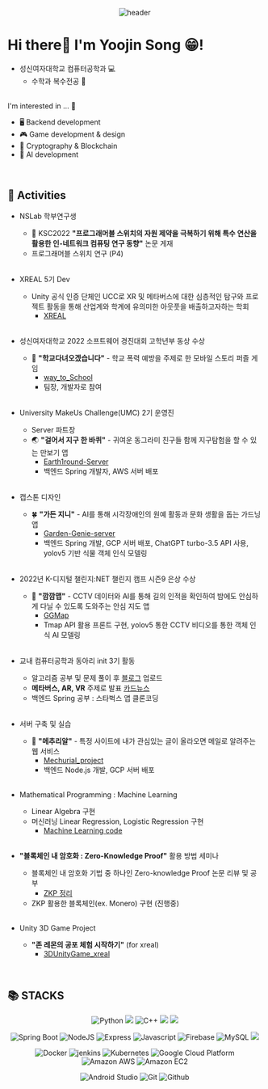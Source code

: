 <div align="center">
  
  ![header](https://capsule-render.vercel.app/api?type=Waving&color=bfcdff&height=200&section=header&text=Uzin's%20Github!&fontColor=7cacd8&fontSize=70&fontAlignY=40&animation=scaleIn)

<div align="left"> 
  
  # Hi there👋 I'm Yoojin Song 😁! 
  - 성신여자대학교 컴퓨터공학과 💻
    + 수학과 복수전공 📐
      <br><br>

  I'm interested in ... 💭
  - 🖥 Backend development 
  - 🎮 Game development & design 
  - 🔐 Cryptography & Blockchain
  - 🤖 AI development
  
<br> 
<div align=left><h2>🌟 Activities </h2></div>
 

  - NSLab 학부연구생
    + 📄 KSC2022 **"프로그래머블 스위치의 자원 제약을 극복하기 위해 특수 연산을 활용한 인-네트워크 컴퓨팅 연구 동향"** 논문 게재
    + 프로그래머블 스위치 연구 (P4)
   
    <br> 
  - XREAL 5기 Dev
    + Unity 공식 인증 단체인 UCC로 XR 및 메타버스에 대한 심층적인 탐구와 프로젝트 활동을 통해 산업계와 학계에 유의미한 아웃풋을 배출하고자하는 학회
      * [XREAL](https://www.xreal.info/)
    
    <br> 
  - 성신여자대학교 2022 소프트웨어 경진대회 고학년부 동상 수상
    + 🏫 **"학교다녀오겠습니다"** - 학교 폭력 예방을 주제로 한 모바일 스토리 퍼즐 게임
      * [way_to_School](https://github.com/yujinS0/way_to_School)
      * 팀장, 개발자로 참여

    <br> 
  - University MakeUs Challenge(UMC) 2기 운영진
    + Server 파트장 
    + 🌏 **"걸어서 지구 한 바퀴"** - 귀여운 동그라미 친구들 함께 지구탐험을 할 수 있는 만보기 앱
      * [Earth1round-Server](https://github.com/yujinS0/Earth1round-Server)
      * 백엔드 Spring 개발자, AWS 서버 배포
    
    
    <br> 
  - 캡스톤 디자인
    + 🍀 **"가든 지니"** - AI를 통해 시각장애인의 원예 활동과 문화 생활을 돕는 가드닝 앱
      * [Garden-Genie-server](https://github.com/yujinS0/server-Garden-Genie)
      * 백엔드 Spring 개발, GCP 서버 배포, ChatGPT turbo-3.5 API 사용, yolov5 기반 식물 객체 인식 모델링


    <br>
  - 2022년 K-디지털 챌린지:NET 챌린지 캠프 시즌9 은상 수상
    + 🚩 **"깜깜맵"** - CCTV 데이터와 AI를 통해 길의 인적을 확인하여 밤에도 안심하게 다닐 수 있도록 도와주는 안심 지도 앱
      * [GGMap](https://github.com/yujinS0/GG-Map)
      * Tmap API 활용 프론트 구현, yolov5 통한 CCTV 비디오를 통한 객체 인식 AI 모델링
    
    
    <br> 
  - 교내 컴퓨터공학과 동아리 init 3기 활동
    + 알고리즘 공부 및 문제 풀이 후 [블로그](https://cojelly.tistory.com/category/init%20%EC%95%8C%EA%B3%A0%EB%A6%AC%EC%A6%98) 업로드
    + **메타버스, AR, VR** 주제로 발표 [카드뉴스](https://www.instagram.com/p/CbSjL8FrwEn/?igshid=MWZjMTM2ODFkZg==)
    + 백엔드 Spring 공부 : 스타벅스 앱 클론코딩
   
    <br> 
  - 서버 구축 및 실습
    + 🐣 **"메추리알"** - 특정 사이트에 내가 관심있는 글이 올라오면 메일로 알려주는 웹 서비스
      * [Mechurial_project](https://github.com/yujinS0/Mechurial_project)
      * 백엔드 Node.js 개발, GCP 서버 배포

    <br> 
  - Mathematical Programming : Machine Learning
    + Linear Algebra 구현
    + 머신러닝 Linear Regression, Logistic Regression 구현
      * [Machine Learning code](https://github.com/yujinS0/Mathematical_Programming)

    <br> 
  - **"블록체인 내 암호화 : Zero-Knowledge Proof"** 활용 방법 세미나
    + 블록체인 내 암호화 기법 중 하나인 Zero-knowledge Proof 논문 리뷰 및 공부
      * [ZKP 정리](https://cojelly.tistory.com/category/Zero-Knowledge%20Proof)
    + ZKP 활용한 블록체인(ex. Monero) 구현 (진행중)

    <br> 
  - Unity 3D Game Project
    + **"존 레몬의 공포 체험 시작하기"** (for xreal)
      * [3DUnityGame_xreal](https://github.com/yujinS0/3DUnityGame_xreal)

  
</div>
<br> 
<div align=left><h2>📚 STACKS</h2></div>

<div align=center> 
  
  ![Python](http://img.shields.io/badge/-Python-3776ab?style=for-the-badge&logo=Python&logoColor=white) 
  <img src="https://img.shields.io/badge/C-00599C?style=for-the-badge&logo=C&logoColor=white"/> 
  ![C++](http://img.shields.io/badge/-C++-00599c?style=for-the-badge&logo=C%2B%2B&logoColor=white)
  <img src="https://img.shields.io/badge/java-007396?style=for-the-badge&logo=java&logoColor=white">
  <img src="https://img.shields.io/badge/c%23-%23239120.svg?style=for-the-badge&logo=c-sharp&logoColor=white"/>

  ![Spring Boot](http://img.shields.io/badge/-Spring_Boot-6DB33F?style=for-the-badge&logo=spring&logoColor=white)
  ![NodeJS](http://img.shields.io/badge/-Node.js-333?style=for-the-badge&logo=Node.js)
  ![Express](http://img.shields.io/badge/-Express-000000?style=for-the-badge&logo=Express&logoColor=white)
  ![Javascript](http://img.shields.io/badge/-Javascript-f7e018?style=for-the-badge&logo=javascript&logoColor=black) 
  ![Firebase](http://img.shields.io/badge/-Firebase-2C384A?style=for-the-badge&logo=firebase)
  ![MySQL](https://img.shields.io/badge/MySQL-4479A1?style=for-the-badge&logo=MySQL&logoColor=white)
  <img src="https://img.shields.io/badge/flask-000000?style=for-the-badge&logo=flask&logoColor=white">
  
  ![Docker](http://img.shields.io/badge/-Docker-2496ED?style=for-the-badge&logo=Docker&logoColor=white)
  ![jenkins](http://img.shields.io/badge/-Jenkins-D24939?style=for-the-badge&logo=Jenkins&logoColor=white)
  ![Kubernetes](http://img.shields.io/badge/-Kubernetes-326CE5?style=for-the-badge&logo=Kubernetes&logoColor=white)
  ![Google Cloud Platform](http://img.shields.io/badge/-Google_Cloud_Platform-34ab53?style=for-the-badge&logo=GoogleCloud)
  ![Amazon AWS](http://img.shields.io/badge/-Amazon_AWS-232F3E?style=for-the-badge&logo=AmazonAWS)
  ![Amazon EC2](http://img.shields.io/badge/-Amazon_EC2-FF9900?style=for-the-badge&logo=Amazon%20EC2&logoColor=white)
  
  
  ![Android Studio](http://img.shields.io/badge/-Android_Studio-3DDC84?style=for-the-badge&logo=Android%20Studio&logoColor=white)
  ![Git](http://img.shields.io/badge/-Git-f05032?style=for-the-badge&logo=Git&logoColor=white)
  ![Github](http://img.shields.io/badge/-Github-181717?style=for-the-badge&logo=Github&logoColor=white)
  
</div>

</div>
